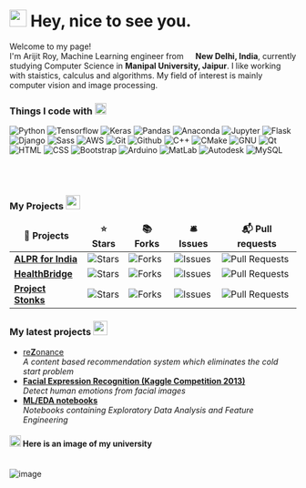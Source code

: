<h1><img src="https://slackmojis.com/emojis/4594-blob-wave/download" width="30"/> Hey, nice to see you.</h1>


  <p>Welcome to my page! </br> I'm Arijit Roy, Machine Learning engineer from <img src="https://image.flaticon.com/icons/svg/555/555462.svg" width="13"/> <b>New Delhi, India</b>, currently studying Computer Science in <b>Manipal University, Jaipur</b>. I like working with staistics, calculus and algorithms. My field of interest is mainly computer vision and  image processing.</p>
<h3>Things I code with <img src="https://slackmojis.com/emojis/6988-thinking_with_blobs/download" width="20"></h3>
<p>
  
  <img alt="Python" src="https://img.shields.io/badge/-python-3776ab?style=flat-square&logo=python&logoColor=white" /> 

 <img alt="Tensorflow" src="https://img.shields.io/badge/-tensorflow-ff6f00?style=flat-square&logo=tensorflow&logoColor=white"/>

  <img alt="Keras" src="https://img.shields.io/badge/-Keras-d00000?style=flat-square&logo=keras&logoColor=white" />

  <img alt="Pandas" src="https://img.shields.io/badge/-pandas-150458?style=flat-square&logo=pandas&logoColor=white" />

  <img alt="Anaconda" src="https://img.shields.io/badge/-Anaconda-42B029?style=flat-square&logo=anaconda&logoColor=white" />    
    
  <img alt="Jupyter" src="https://img.shields.io/badge/-Jupyter-F37626?style=flat-square&logo=jupyter&logoColor=white" />  

  <img alt="Flask" src="https://img.shields.io/badge/-Flask-000000?style=flat-square&logo=flask&logoColor=white" />

  <img alt="Django" src="https://img.shields.io/badge/-django-092E20?style=flat-square&logo=django&logoColor=white" />

  <img alt="Sass" src="https://img.shields.io/badge/-PyPI-3775A9?style=flat-square&logo=pypi&logoColor=white" />

  <img alt="AWS" src="https://img.shields.io/badge/-AWS-232F3E?style=flat-square&logo=amazon-aws&logoColor=white" />

  <img alt="Git" src="https://img.shields.io/badge/-git-F05032?style=flat-square&logo=git&logoColor=white" />
  
  <img alt="Github" src="https://img.shields.io/badge/-GitHub-181717?style=flat-square&logo=github&logoColor=white" />

  <img alt="C++" src="https://img.shields.io/badge/-C++-00599C?style=flat-square&logo=c&logoColor=white" />

  <img alt="CMake" src="https://img.shields.io/badge/-CMake-064F8C?style=flat-square&logo=cmake&logoColor=white" />

  <img alt="GNU" src="https://img.shields.io/badge/-GNU-A42E2B?style=flat-square&logo=gnu&logoColor=white" />

  <img alt="Qt" src="https://img.shields.io/badge/-Qt-41CD52?style=flat-square&logo=qt&logoColor=white" />

  <img alt="HTML" src="https://img.shields.io/badge/-HTML-E34F26?style=flat-square&logo=html5&logoColor=white" />

  <img alt="CSS" src="https://img.shields.io/badge/-CSS-1572B6?style=flat-square&logo=css3&logoColor=white" />

  <img alt="Bootstrap" src="https://img.shields.io/badge/-Bootstrap-563D7C?style=flat-square&logo=bootstrap&logoColor=white" />

  <img alt="Arduino" src="https://img.shields.io/badge/-Arduino-00979D?style=flat-square&logo=arduino&logoColor=white" />

  <img alt="MatLab" src="https://img.shields.io/badge/-MatLab-0076A8?style=flat-square&logo=mathworks&logoColor=white" />

  <img alt="Autodesk" src="https://img.shields.io/badge/-Autodesk_Eagle-0696D7?style=flat-square&logo=autodesk&logoColor=white" />

  <img alt="MySQL" src="https://img.shields.io/badge/-MySQL-4479A1?style=flat-square&logo=mysql&logoColor=white" />

</p>
<br>
<br>
<h3>My Projects  <img src="https://slackmojis.com/emojis/5948-bongo_blob/download" width="25"></h3>
<table>
  <thead align="center">
    <tr border: none;>
      <td><b>🎁 Projects</b></td>
      <td><b>⭐ Stars</b></td>
      <td><b>📚 Forks</b></td>
      <td><b>🛎 Issues</b></td>
      <td><b>📬 Pull requests</b></td>
    </tr>
  </thead>
  <tbody>
    <tr>
	    <td><a href="https://github.com/radioactive11/ALPR-India"><b>ALPR for India</b></a></td>
      <td><img alt="Stars" src="https://img.shields.io/github/stars/radioactive11/ALPR-India?style=flat-square&labelColor=343b41"/></td>
      <td><img alt="Forks" src="https://img.shields.io/github/forks/radioactive11/ALPR-India?style=flat-square&labelColor=343b41"/></td>
      <td><img alt="Issues" src="https://img.shields.io/github/issues/radioactive11/ALPR-India?style=flat-square&labelColor=343b41"/></td>
      <td><img alt="Pull Requests" src="https://img.shields.io/github/issues-pr/radioactive11/ALPR-India?style=flat-square&labelColor=343b41"/></td>
    </tr>
	  <tr>
		  <td><a href="https://github.com/radioactive11/HealthBridge"><b>HealthBridge</b></a></td>
      <td><img alt="Stars" src="https://img.shields.io/github/stars/radioactive11/HealthBridge?style=flat-square&labelColor=343b41"/></td>
      <td><img alt="Forks" src="https://img.shields.io/github/forks/radioactive11/HealthBridge?style=flat-square&labelColor=343b41"/></td>
      <td><img alt="Issues" src="https://img.shields.io/github/issues/radioactive11/rezonance?style=flat-square&labelColor=343b41"/></td>
      <td><img alt="Pull Requests" src="https://img.shields.io/github/issues-pr/radioactive11/HealthBridge?style=flat-square&labelColor=343b41"/></td>
    </tr>
		<tr>
			<td><a href="https://github.com/radioactive11/Project-Stonks"><b>Project Stonks</b></a></td>
      <td><img alt="Stars" src="https://img.shields.io/github/stars/radioactive11/Project-Stonks?style=flat-square&labelColor=343b41"/></td>
      <td><img alt="Forks" src="https://img.shields.io/github/forks/radioactive11/Project-Stonks?style=flat-square&labelColor=343b41"/></td>
      <td><img alt="Issues" src="https://img.shields.io/github/issues/radioactive11/Project-Stonks?style=flat-square&labelColor=343b41"/></td>
      <td><img alt="Pull Requests" src="https://img.shields.io/github/issues-pr/radioactive11/Project-Stonks?style=flat-square&labelColor=343b41"/></td>
    </tr>
  </tbody>
</table>


<h3>My latest projects <img src="https://slackmojis.com/emojis/4246-blob-sunglasses/download" width="25"></h3>
<ul>
  <li><a href="https://github.com/radioactive11/rezonance" width="20" alt="new">re<b>Z</b>onance</b></a><br/><i>A content based recommendation system which eliminates the cold start problem</i></li>

  <li><a href="https://github.com/radioactive11/Facial-Expression-Recognition"><b>Facial Expression Recognition (Kaggle Competition 2013)</b></a><br/><i>Detect human emotions from facial images</i></li>

  <li><a href="https://github.com/radioactive11/ML-Notebooks"><b>ML/EDA notebooks</b></a><br/><i>Notebooks containing Exploratory Data Analysis and Feature Engineering</i></li>

</ul>
<h4><img src="https://slackmojis.com/emojis/6015-meow_camera/download" width="20"> Here is an image of my university</h4>
<br>
<img src="https://github.com/radioactive11/radioactive11/blob/master/images/Snapchat-753451355.jpg" alt="image">
